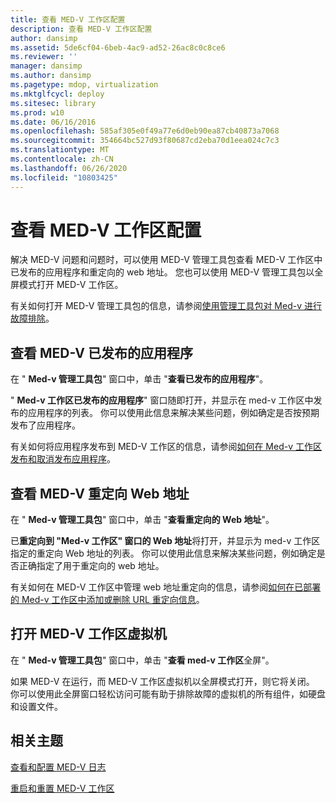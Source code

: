 ```yaml
---
title: 查看 MED-V 工作区配置
description: 查看 MED-V 工作区配置
author: dansimp
ms.assetid: 5de6cf04-6beb-4ac9-ad52-26ac8c0c8ce6
ms.reviewer: ''
manager: dansimp
ms.author: dansimp
ms.pagetype: mdop, virtualization
ms.mktglfcycl: deploy
ms.sitesec: library
ms.prod: w10
ms.date: 06/16/2016
ms.openlocfilehash: 585af305e0f49a77e6d0eb90ea87cb40873a7068
ms.sourcegitcommit: 354664bc527d93f80687cd2eba70d1eea024c7c3
ms.translationtype: MT
ms.contentlocale: zh-CN
ms.lasthandoff: 06/26/2020
ms.locfileid: "10803425"
---
```

# 查看 MED-V 工作区配置


解决 MED-V 问题和问题时，可以使用 MED-V 管理工具包查看 MED-V 工作区中已发布的应用程序和重定向的 web 地址。 您也可以使用 MED-V 管理工具包以全屏模式打开 MED-V 工作区。

有关如何打开 MED-V 管理工具包的信息，请参阅[使用管理工具包对 Med-v 进行故障排除](troubleshooting-med-v-by-using-the-administration-toolkit.md)。

## 查看 MED-V 已发布的应用程序


在 " **Med-v 管理工具包**" 窗口中，单击 "**查看已发布的应用程序**"。

" **Med-v 工作区已发布的应用程序**" 窗口随即打开，并显示在 med-v 工作区中发布的应用程序的列表。 你可以使用此信息来解决某些问题，例如确定是否按预期发布了应用程序。

有关如何将应用程序发布到 MED-V 工作区的信息，请参阅[如何在 Med-v 工作区发布和取消发布应用程序](how-to-publish-and-unpublish-an-application-on-the-med-v-workspace.md)。

## 查看 MED-V 重定向 Web 地址


在 " **Med-v 管理工具包**" 窗口中，单击 "**查看重定向的 Web 地址**"。

已**重定向到 "Med-v 工作区" 窗口的 Web 地址**将打开，并显示为 med-v 工作区指定的重定向 Web 地址的列表。 你可以使用此信息来解决某些问题，例如确定是否正确指定了用于重定向的 web 地址。

有关如何在 MED-V 工作区中管理 web 地址重定向的信息，请参阅[如何在已部署的 Med-v 工作区中添加或删除 URL 重定向信息](how-to-add-or-remove-url-redirection-information-in-a-deployed-med-v-workspace.md)。

## <a href="" id="bkmk-fullscreen"></a>打开 MED-V 工作区虚拟机


在 " **Med-v 管理工具包**" 窗口中，单击 "**查看 med-v 工作区**全屏"。

如果 MED-V 在运行，而 MED-V 工作区虚拟机以全屏模式打开，则它将关闭。 你可以使用此全屏窗口轻松访问可能有助于排除故障的虚拟机的所有组件，如硬盘和设置文件。

## 相关主题


[查看和配置 MED-V 日志](viewing-and-configuring-med-v-logs.md)

[重启和重置 MED-V 工作区](restarting-and-resetting-a-med-v-workspace.md)

 

 





